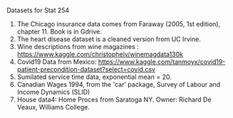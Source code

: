 Datasets for Stat 254

1. The Chicago insurance data comes from Faraway (2005, 1st edition), chapter 11. Book is in Gdrive.
2. The heart disease dataset is a cleaned version from UC Irvine.
3. Wine descriptions from wine magazines : https://www.kaggle.com/christopheiv/winemagdata130k
4. Covid19 Data from Mexico: https://www.kaggle.com/tanmoyx/covid19-patient-precondition-dataset?select=covid.csv
5. Sumilated service time data, exponential mean = 20.
6. Canadian Wages 1994, from the 'car' package, Survey of Labour and Income Dynamics (SLID)
7. House data4: Home Proces from Saratoga NY.  Owner: Richard De Veaux, Williams College.  

